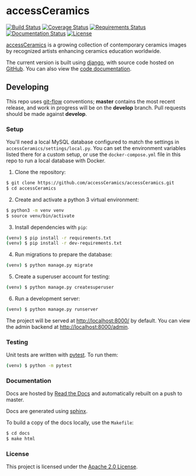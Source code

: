 # accessCeramics
[![Build Status](https://travis-ci.org/accessCeramics/accessCeramics.svg?branch=master)](https://travis-ci.org/accessCeramics/accessCeramics)
[![Coverage Status](https://codecov.io/gh/accessCeramics/accessCeramics/branch/master/graph/badge.svg)](https://codecov.io/gh/accessCeramics/accessCeramics)
[![Requirements Status](https://requires.io/github/accessCeramics/accessCeramics/requirements.svg?branch=master)](https://requires.io/github/accessCeramics/accessCeramics/requirements/?branch=master)
[![Documentation Status](https://readthedocs.org/projects/accessceramics/badge/?version=latest)](https://accessceramics.readthedocs.io/en/latest/?badge=latest)
[![License](https://img.shields.io/badge/License-Apache%202.0-blue.svg)](https://opensource.org/licenses/Apache-2.0)

[accessCeramics](http://accessceramics.org) is a growing collection of contemporary ceramics images by recognized artists enhancing ceramics education worldwide.

The current version is built using [django](https://www.djangoproject.com/), with source code hosted on [GitHub](https://github.com/accessCeramics/accessCeramics). You can also view the [code documentation](http://accessceramics.readthedocs.io/).

## Developing

This repo uses [git-flow](https://github.com/nvie/gitflow) conventions; **master**
contains the most recent release, and work in progress will be on the **develop** branch. Pull requests should be made against **develop**.

### Setup

You'll need a local MySQL database configured to match the settings in
`accessCeramics/settings/local.py`. You can set the environment variables listed
there for a custom setup, or use the `docker-compose.yml` file in this repo
to run a local database with Docker.

1. Clone the repository:
```sh
$ git clone https://github.com/accessCeramics/accessCeramics.git
$ cd accessCeramics
```
2. Create and activate a python 3 virtual environment:
```sh
$ python3 -m venv venv
$ source venv/bin/activate
```
3. Install dependencies with `pip`:
```sh
(venv) $ pip install -r requirements.txt
(venv) $ pip install -r dev-requirements.txt
```
4. Run migrations to prepare the database:
```sh
(venv) $ python manage.py migrate
```
5. Create a superuser account for testing:
```sh
(venv) $ python manage.py createsuperuser
```
6. Run a development server:
```sh
(venv) $ python manage.py runserver
```
The project will be served at <http://localhost:8000/> by default. You can view
the admin backend at <http://localhost:8000/admin>.

### Testing

Unit tests are written with [pytest](http://doc.pytest.org/). To run them:
```sh
(venv) $ python -m pytest
```

### Documentation
Docs are hosted by [Read the Docs](https://readthedocs.org/) and automatically 
rebuilt on a push to master.

Docs are generated using [sphinx](http://www.sphinx-doc.org/).

To build a copy of the docs locally, use the `Makefile`:
```sh
$ cd docs
$ make html
```

### License
This project is licensed under the [Apache 2.0 License](https://github.com/accessCeramics/accessCeramics/blob/master/LICENSE).